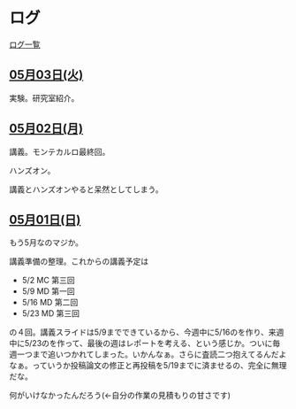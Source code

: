 # ログ

[ログ一覧](index.html)

## [05月03日(火)](#03) <a id="03"></a>

実験。研究室紹介。

## [05月02日(月)](#02) <a id="02"></a>

講義。モンテカルロ最終回。

ハンズオン。

講義とハンズオンやると呆然としてしまう。

## [05月01日(日)](#01) <a id="01"></a>

もう5月なのマジか。

講義準備の整理。これからの講義予定は

* 5/2 MC 第三回
* 5/9 MD 第一回
* 5/16 MD 第二回
* 5/23 MD 第三回

の４回。講義スライドは5/9までできているから、今週中に5/16のを作り、来週中に5/23のを作って、最後の週はレポートを考える、という感じか。ついに毎週一つまで追いつかれてしまった。いかんなぁ。さらに査読二つ抱えてるんだよなぁ。っていうか投稿論文の修正と再投稿を5/19までに済ませるの、完全に無理だな。

何がいけなかったんだろう(←自分の作業の見積もりの甘さです)

